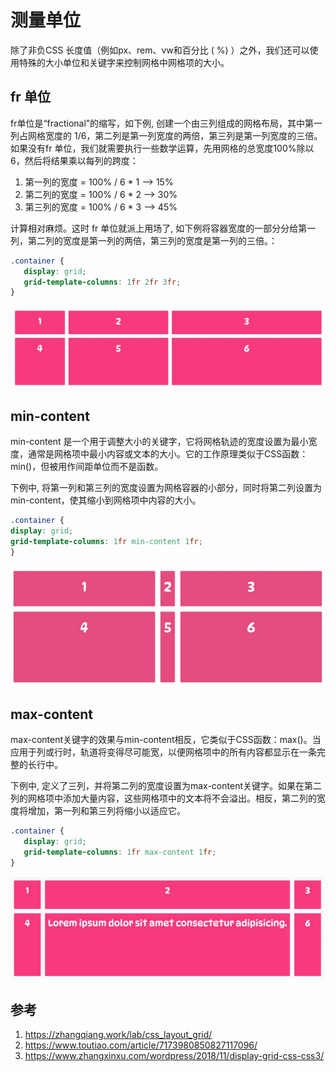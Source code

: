 # 测量单位

除了非负CSS 长度值（例如px、rem、vw和百分比 ( %) ）之外，我们还可以使用特殊的大小单位和关键字来控制网格中网格项的大小。


## fr 单位

fr单位是“fractional”的缩写，如下例, 创建一个由三列组成的网格布局，其中第一列占网格宽度的 1/6，第二列是第一列宽度的两倍，第三列是第一列宽度的三倍。如果没有fr 单位，我们就需要执行一些数学运算，先用网格的总宽度100%除以6，然后将结果乘以每列的跨度：

1. 第一列的宽度 = 100% / 6 * 1 —> 15%
1. 第二列的宽度 = 100% / 6 * 2 —> 30%
1. 第三列的宽度 = 100% / 6 * 3 —> 45%

计算相对麻烦。这时 fr 单位就派上用场了, 如下例将容器宽度的一部分分给第一列，第二列的宽度是第一列的两倍，第三列的宽度是第一列的三倍。：


```css
.container {
   display: grid;
   grid-template-columns: 1fr 2fr 3fr;
}

```

![alt text](./5测量单位/1.png)



## min-content

min-content 是一个用于调整大小的关键字，它将网格轨迹的宽度设置为最小宽度，通常是网格项中最小内容或文本的大小。它的工作原理类似于CSS函数：min()，但被用作间距单位而不是函数。

下例中, 将第一列和第三列的宽度设置为网格容器的小部分，同时将第二列设置为 min-content，使其缩小到网格项中内容的大小。


```css
.container {
display: grid;
grid-template-columns: 1fr min-content 1fr;
}
```

![alt text](./5测量单位/2.png)



## max-content


max-content关键字的效果与min-content相反，它类似于CSS函数：max()。当应用于列或行时，轨道将变得尽可能宽，以便网格项中的所有内容都显示在一条完整的长行中。


下例中, 定义了三列，并将第二列的宽度设置为max-content关键字。如果在第二列的网格项中添加大量内容，这些网格项中的文本将不会溢出。相反，第二列的宽度将增加，第一列和第三列将缩小以适应它。
```css
.container {
   display: grid;
   grid-template-columns: 1fr max-content 1fr;
}

```

![alt text](./5测量单位/3.png)



## 参考
1. https://zhangqiang.work/lab/css_layout_grid/
2. https://www.toutiao.com/article/7173980850827117096/
3. https://www.zhangxinxu.com/wordpress/2018/11/display-grid-css-css3/


